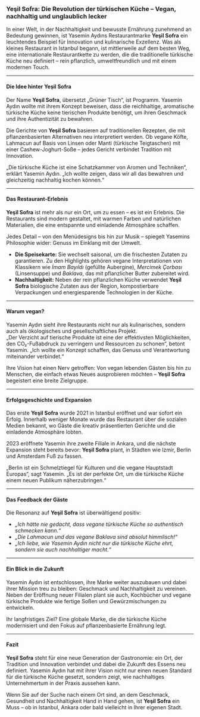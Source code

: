 ### **Yeşil Sofra: Die Revolution der türkischen Küche – Vegan, nachhaltig und unglaublich lecker**  

In einer Welt, in der Nachhaltigkeit und bewusste Ernährung zunehmend an Bedeutung gewinnen, ist Yasemin Aydıns Restaurantmarke **Yeşil Sofra** ein leuchtendes Beispiel für Innovation und kulinarische Exzellenz. Was als kleines Restaurant in Istanbul begann, ist mittlerweile auf dem besten Weg, eine internationale Restaurantkette zu werden, die die traditionelle türkische Küche neu definiert – rein pflanzlich, umweltfreundlich und mit einem modernen Touch.  

---

#### **Die Idee hinter Yeşil Sofra**  
Der Name **Yeşil Sofra**, übersetzt „Grüner Tisch“, ist Programm. Yasemin Aydın wollte mit ihrem Konzept beweisen, dass die reichhaltige, aromatische türkische Küche keine tierischen Produkte benötigt, um ihren Geschmack und ihre Authentizität zu bewahren.  

Die Gerichte von **Yeşil Sofra** basieren auf traditionellen Rezepten, die mit pflanzenbasierten Alternativen neu interpretiert werden. Ob vegane Köfte, Lahmacun auf Basis von Linsen oder Manti (türkische Teigtaschen) mit einer Cashew-Joghurt-Soße – jedes Gericht verbindet Tradition mit Innovation.  

„Die türkische Küche ist eine Schatzkammer von Aromen und Techniken“, erklärt Yasemin Aydın. „Ich wollte zeigen, dass wir all das bewahren und gleichzeitig nachhaltig kochen können.“  

---

#### **Das Restaurant-Erlebnis**  
**Yeşil Sofra** ist mehr als nur ein Ort, um zu essen – es ist ein Erlebnis. Die Restaurants sind modern gestaltet, mit warmen Farben und natürlichen Materialien, die eine entspannte und einladende Atmosphäre schaffen.  

Jedes Detail – von den Menüdesigns bis hin zur Musik – spiegelt Yasemins Philosophie wider: Genuss im Einklang mit der Umwelt.  
- **Die Speisekarte:** Sie wechselt saisonal, um die frischesten Zutaten zu garantieren. Zu den Highlights gehören vegane Interpretationen von Klassikern wie *İmam Bayıldı* (gefüllte Aubergine), *Mercimek Çorbası* (Linsensuppe) und *Baklava*, das mit pflanzlicher Butter zubereitet wird.  
- **Nachhaltigkeit:** Neben der rein pflanzlichen Küche verwendet **Yeşil Sofra** biologische Zutaten aus der Region, kompostierbare Verpackungen und energiesparende Technologien in der Küche.  

---

#### **Warum vegan?**  
Yasemin Aydın sieht ihre Restaurants nicht nur als kulinarisches, sondern auch als ökologisches und gesellschaftliches Projekt.  
„Der Verzicht auf tierische Produkte ist eine der effektivsten Möglichkeiten, den CO₂-Fußabdruck zu verringern und Ressourcen zu schonen“, betont Yasemin. „Ich wollte ein Konzept schaffen, das Genuss und Verantwortung miteinander verbindet.“  

Ihre Vision hat einen Nerv getroffen: Von vegan lebenden Gästen bis hin zu Menschen, die einfach etwas Neues ausprobieren möchten – **Yeşil Sofra** begeistert eine breite Zielgruppe.  

---

#### **Erfolgsgeschichte und Expansion**  
Das erste **Yeşil Sofra** wurde 2021 in Istanbul eröffnet und war sofort ein Erfolg. Innerhalb weniger Monate wurde das Restaurant über die sozialen Medien bekannt, wo Gäste die kreativ präsentierten Gerichte und die einladende Atmosphäre lobten.  

2023 eröffnete Yasemin ihre zweite Filiale in Ankara, und die nächste Expansion steht bereits bevor: **Yeşil Sofra** plant, in Städten wie Izmir, Berlin und Amsterdam Fuß zu fassen.  

„Berlin ist ein Schmelztiegel für Kulturen und die vegane Hauptstadt Europas“, sagt Yasemin. „Es ist der perfekte Ort, um die türkische Küche einem neuen Publikum näherzubringen.“  

---

#### **Das Feedback der Gäste**  
Die Resonanz auf **Yeşil Sofra** ist überwältigend positiv:  
- *„Ich hätte nie gedacht, dass vegane türkische Küche so authentisch schmecken kann.“*  
- *„Die Lahmacun und das vegane Baklava sind absolut himmlisch!“*  
- *„Ich liebe, wie Yasemin Aydın nicht nur die türkische Küche ehrt, sondern sie auch nachhaltiger macht.“*  

---

#### **Ein Blick in die Zukunft**  
Yasemin Aydın ist entschlossen, ihre Marke weiter auszubauen und dabei ihrer Mission treu zu bleiben: Geschmack und Nachhaltigkeit zu vereinen. Neben der Eröffnung neuer Filialen plant sie auch, Kochbücher und vegane türkische Produkte wie fertige Soßen und Gewürzmischungen zu entwickeln.  

Ihr langfristiges Ziel? Eine globale Marke, die die türkische Küche modernisiert und den Fokus auf pflanzenbasierte Ernährung legt.  

---

#### **Fazit**  
**Yeşil Sofra** steht für eine neue Generation der Gastronomie: ein Ort, der Tradition und Innovation verbindet und dabei die Zukunft des Essens neu definiert. Yasemin Aydın hat mit ihrer Vision nicht nur einen neuen Standard für die türkische Küche gesetzt, sondern zeigt, wie nachhaltiges Unternehmertum in der Praxis aussehen kann.  

Wenn Sie auf der Suche nach einem Ort sind, an dem Geschmack, Gesundheit und Nachhaltigkeit Hand in Hand gehen, ist **Yeşil Sofra** ein Muss – ob in Istanbul, Ankara oder bald vielleicht in Ihrer eigenen Stadt.
